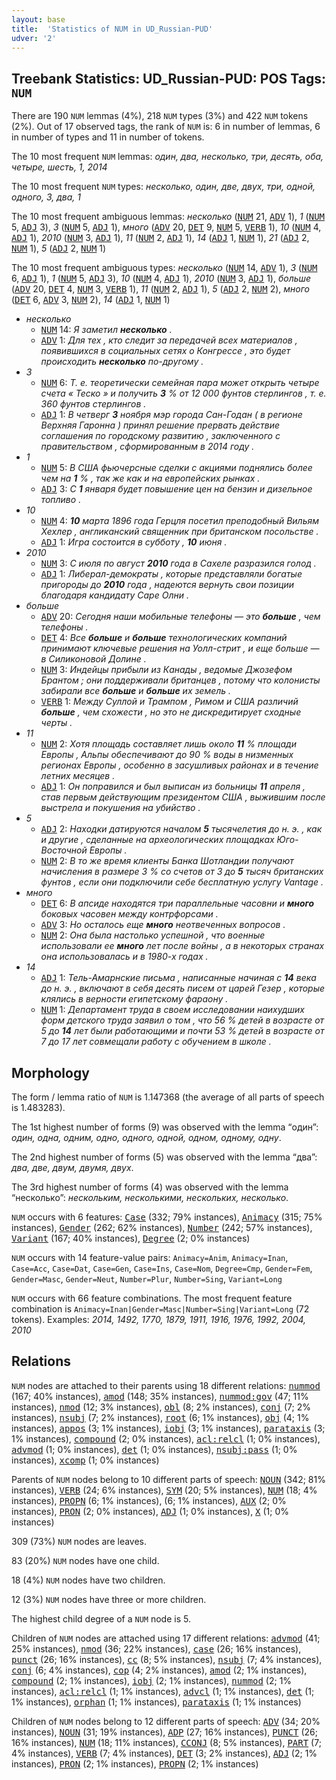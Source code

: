 ```yaml
---
layout: base
title:  'Statistics of NUM in UD_Russian-PUD'
udver: '2'
---
```


## Treebank Statistics: UD_Russian-PUD: POS Tags: `NUM`

There are 190 `NUM` lemmas (4%), 218 `NUM` types (3%) and 422 `NUM` tokens (2%).
Out of 17 observed tags, the rank of `NUM` is: 6 in number of lemmas, 6 in number of types and 11 in number of tokens.

The 10 most frequent `NUM` lemmas: <em>один, два, несколько, три, десять, оба, четыре, шесть, 1, 2014</em>

The 10 most frequent `NUM` types:  <em>несколько, один, две, двух, три, одной, одного, 3, два, 1</em>

The 10 most frequent ambiguous lemmas: <em>несколько</em> (<tt><a href="ru_pud-pos-NUM.html">NUM</a></tt> 21, <tt><a href="ru_pud-pos-ADV.html">ADV</a></tt> 1), <em>1</em> (<tt><a href="ru_pud-pos-NUM.html">NUM</a></tt> 5, <tt><a href="ru_pud-pos-ADJ.html">ADJ</a></tt> 3), <em>3</em> (<tt><a href="ru_pud-pos-NUM.html">NUM</a></tt> 5, <tt><a href="ru_pud-pos-ADJ.html">ADJ</a></tt> 1), <em>много</em> (<tt><a href="ru_pud-pos-ADV.html">ADV</a></tt> 20, <tt><a href="ru_pud-pos-DET.html">DET</a></tt> 9, <tt><a href="ru_pud-pos-NUM.html">NUM</a></tt> 5, <tt><a href="ru_pud-pos-VERB.html">VERB</a></tt> 1), <em>10</em> (<tt><a href="ru_pud-pos-NUM.html">NUM</a></tt> 4, <tt><a href="ru_pud-pos-ADJ.html">ADJ</a></tt> 1), <em>2010</em> (<tt><a href="ru_pud-pos-NUM.html">NUM</a></tt> 3, <tt><a href="ru_pud-pos-ADJ.html">ADJ</a></tt> 1), <em>11</em> (<tt><a href="ru_pud-pos-NUM.html">NUM</a></tt> 2, <tt><a href="ru_pud-pos-ADJ.html">ADJ</a></tt> 1), <em>14</em> (<tt><a href="ru_pud-pos-ADJ.html">ADJ</a></tt> 1, <tt><a href="ru_pud-pos-NUM.html">NUM</a></tt> 1), <em>21</em> (<tt><a href="ru_pud-pos-ADJ.html">ADJ</a></tt> 2, <tt><a href="ru_pud-pos-NUM.html">NUM</a></tt> 1), <em>5</em> (<tt><a href="ru_pud-pos-ADJ.html">ADJ</a></tt> 2, <tt><a href="ru_pud-pos-NUM.html">NUM</a></tt> 1)

The 10 most frequent ambiguous types:  <em>несколько</em> (<tt><a href="ru_pud-pos-NUM.html">NUM</a></tt> 14, <tt><a href="ru_pud-pos-ADV.html">ADV</a></tt> 1), <em>3</em> (<tt><a href="ru_pud-pos-NUM.html">NUM</a></tt> 6, <tt><a href="ru_pud-pos-ADJ.html">ADJ</a></tt> 1), <em>1</em> (<tt><a href="ru_pud-pos-NUM.html">NUM</a></tt> 5, <tt><a href="ru_pud-pos-ADJ.html">ADJ</a></tt> 3), <em>10</em> (<tt><a href="ru_pud-pos-NUM.html">NUM</a></tt> 4, <tt><a href="ru_pud-pos-ADJ.html">ADJ</a></tt> 1), <em>2010</em> (<tt><a href="ru_pud-pos-NUM.html">NUM</a></tt> 3, <tt><a href="ru_pud-pos-ADJ.html">ADJ</a></tt> 1), <em>больше</em> (<tt><a href="ru_pud-pos-ADV.html">ADV</a></tt> 20, <tt><a href="ru_pud-pos-DET.html">DET</a></tt> 4, <tt><a href="ru_pud-pos-NUM.html">NUM</a></tt> 3, <tt><a href="ru_pud-pos-VERB.html">VERB</a></tt> 1), <em>11</em> (<tt><a href="ru_pud-pos-NUM.html">NUM</a></tt> 2, <tt><a href="ru_pud-pos-ADJ.html">ADJ</a></tt> 1), <em>5</em> (<tt><a href="ru_pud-pos-ADJ.html">ADJ</a></tt> 2, <tt><a href="ru_pud-pos-NUM.html">NUM</a></tt> 2), <em>много</em> (<tt><a href="ru_pud-pos-DET.html">DET</a></tt> 6, <tt><a href="ru_pud-pos-ADV.html">ADV</a></tt> 3, <tt><a href="ru_pud-pos-NUM.html">NUM</a></tt> 2), <em>14</em> (<tt><a href="ru_pud-pos-ADJ.html">ADJ</a></tt> 1, <tt><a href="ru_pud-pos-NUM.html">NUM</a></tt> 1)


* <em>несколько</em>
  * <tt><a href="ru_pud-pos-NUM.html">NUM</a></tt> 14: <em>Я заметил <b>несколько</b> .</em>
  * <tt><a href="ru_pud-pos-ADV.html">ADV</a></tt> 1: <em>Для тех , кто следит за передачей всех материалов , появившихся в социальных сетях о Конгрессе , это будет происходить <b>несколько</b> по-другому .</em>
* <em>3</em>
  * <tt><a href="ru_pud-pos-NUM.html">NUM</a></tt> 6: <em>Т. е. теоретически семейная пара может открыть четыре счета « Теско » и получить <b>3</b> % от 12 000 фунтов стерлингов , т. е. 360 фунтов стерлингов .</em>
  * <tt><a href="ru_pud-pos-ADJ.html">ADJ</a></tt> 1: <em>В четверг <b>3</b> ноября мэр города Сан-Годан ( в регионе Верхняя Гаронна ) принял решение прервать действие соглашения по городскому развитию , заключенного с правительством , сформированным в 2014 году .</em>
* <em>1</em>
  * <tt><a href="ru_pud-pos-NUM.html">NUM</a></tt> 5: <em>В США фьючерсные сделки с акциями поднялись более чем на <b>1</b> % , так же как и на европейских рынках .</em>
  * <tt><a href="ru_pud-pos-ADJ.html">ADJ</a></tt> 3: <em>С <b>1</b> января будет повышение цен на бензин и дизельное топливо .</em>
* <em>10</em>
  * <tt><a href="ru_pud-pos-NUM.html">NUM</a></tt> 4: <em><b>10</b> марта 1896 года Герцля посетил преподобный Вильям Хехлер , англиканский священник при британском посольстве .</em>
  * <tt><a href="ru_pud-pos-ADJ.html">ADJ</a></tt> 1: <em>Игра состоится в субботу , <b>10</b> июня .</em>
* <em>2010</em>
  * <tt><a href="ru_pud-pos-NUM.html">NUM</a></tt> 3: <em>С июля по август <b>2010</b> года в Сахеле разразился голод .</em>
  * <tt><a href="ru_pud-pos-ADJ.html">ADJ</a></tt> 1: <em>Либерал-демократы , которые представляли богатые пригороды до <b>2010</b> года , надеются вернуть свои позиции благодаря кандидату Саре Олни .</em>
* <em>больше</em>
  * <tt><a href="ru_pud-pos-ADV.html">ADV</a></tt> 20: <em>Сегодня наши мобильные телефоны — это <b>больше</b> , чем телефоны .</em>
  * <tt><a href="ru_pud-pos-DET.html">DET</a></tt> 4: <em>Все <b>больше</b> и <b>больше</b> технологических компаний принимают ключевые решения на Уолл-стрит , и еще больше — в Силиконовой Долине .</em>
  * <tt><a href="ru_pud-pos-NUM.html">NUM</a></tt> 3: <em>Индейцы прибыли из Канады , ведомые Джозефом Брантом ; они поддерживали британцев , потому что колонисты забирали все <b>больше</b> и <b>больше</b> их земель .</em>
  * <tt><a href="ru_pud-pos-VERB.html">VERB</a></tt> 1: <em>Между Суллой и Трампом , Римом и США различий <b>больше</b> , чем схожести , но это не дискредитирует сходные черты .</em>
* <em>11</em>
  * <tt><a href="ru_pud-pos-NUM.html">NUM</a></tt> 2: <em>Хотя площадь составляет лишь около <b>11</b> % площади Европы , Альпы обеспечивают до 90 % воды в низменных регионах Европы , особенно в засушливых районах и в течение летних месяцев .</em>
  * <tt><a href="ru_pud-pos-ADJ.html">ADJ</a></tt> 1: <em>Он поправился и был выписан из больницы <b>11</b> апреля , став первым действующим президентом США , выжившим после выстрела и покушения на убийство .</em>
* <em>5</em>
  * <tt><a href="ru_pud-pos-ADJ.html">ADJ</a></tt> 2: <em>Находки датируются началом <b>5</b> тысячелетия до н. э. , как и другие , сделанные на археологических площадках Юго-Восточной Европы .</em>
  * <tt><a href="ru_pud-pos-NUM.html">NUM</a></tt> 2: <em>В то же время клиенты Банка Шотландии получают начисления в размере 3 % со счетов от 3 до <b>5</b> тысяч британских фунтов , если они подключили себе бесплатную услугу Vantage .</em>
* <em>много</em>
  * <tt><a href="ru_pud-pos-DET.html">DET</a></tt> 6: <em>В апсиде находятся три параллельные часовни и <b>много</b> боковых часовен между контрфорсами .</em>
  * <tt><a href="ru_pud-pos-ADV.html">ADV</a></tt> 3: <em>Но осталось еще <b>много</b> неотвеченных вопросов .</em>
  * <tt><a href="ru_pud-pos-NUM.html">NUM</a></tt> 2: <em>Она была настолько успешной , что военные использовали ее <b>много</b> лет после войны , а в некоторых странах она использовалась и в 1980-х годах .</em>
* <em>14</em>
  * <tt><a href="ru_pud-pos-ADJ.html">ADJ</a></tt> 1: <em>Тель-Амарнские письма , написанные начиная с <b>14</b> века до н. э. , включают в себя десять писем от царей Гезер , которые клялись в верности египетскому фараону .</em>
  * <tt><a href="ru_pud-pos-NUM.html">NUM</a></tt> 1: <em>Департамент труда в своем исследовании наихудших форм детского труда заявил о том , что 56 % детей в возрасте от 5 до <b>14</b> лет были работающими и почти 53 % детей в возрасте от 7 до 17 лет совмещали работу с обучением в школе .</em>

## Morphology

The form / lemma ratio of `NUM` is 1.147368 (the average of all parts of speech is 1.483283).

The 1st highest number of forms (9) was observed with the lemma “один”: <em>один, одна, одним, одно, одного, одной, одном, одному, одну</em>.

The 2nd highest number of forms (5) was observed with the lemma “два”: <em>два, две, двум, двумя, двух</em>.

The 3rd highest number of forms (4) was observed with the lemma “несколько”: <em>нескольким, несколькими, нескольких, несколько</em>.

`NUM` occurs with 6 features: <tt><a href="ru_pud-feat-Case.html">Case</a></tt> (332; 79% instances), <tt><a href="ru_pud-feat-Animacy.html">Animacy</a></tt> (315; 75% instances), <tt><a href="ru_pud-feat-Gender.html">Gender</a></tt> (262; 62% instances), <tt><a href="ru_pud-feat-Number.html">Number</a></tt> (242; 57% instances), <tt><a href="ru_pud-feat-Variant.html">Variant</a></tt> (167; 40% instances), <tt><a href="ru_pud-feat-Degree.html">Degree</a></tt> (2; 0% instances)

`NUM` occurs with 14 feature-value pairs: `Animacy=Anim`, `Animacy=Inan`, `Case=Acc`, `Case=Dat`, `Case=Gen`, `Case=Ins`, `Case=Nom`, `Degree=Cmp`, `Gender=Fem`, `Gender=Masc`, `Gender=Neut`, `Number=Plur`, `Number=Sing`, `Variant=Long`

`NUM` occurs with 66 feature combinations.
The most frequent feature combination is `Animacy=Inan|Gender=Masc|Number=Sing|Variant=Long` (72 tokens).
Examples: <em>2014, 1492, 1770, 1879, 1911, 1916, 1976, 1992, 2004, 2010</em>


## Relations

`NUM` nodes are attached to their parents using 18 different relations: <tt><a href="ru_pud-dep-nummod.html">nummod</a></tt> (167; 40% instances), <tt><a href="ru_pud-dep-amod.html">amod</a></tt> (148; 35% instances), <tt><a href="ru_pud-dep-nummod-gov.html">nummod:gov</a></tt> (47; 11% instances), <tt><a href="ru_pud-dep-nmod.html">nmod</a></tt> (12; 3% instances), <tt><a href="ru_pud-dep-obl.html">obl</a></tt> (8; 2% instances), <tt><a href="ru_pud-dep-conj.html">conj</a></tt> (7; 2% instances), <tt><a href="ru_pud-dep-nsubj.html">nsubj</a></tt> (7; 2% instances), <tt><a href="ru_pud-dep-root.html">root</a></tt> (6; 1% instances), <tt><a href="ru_pud-dep-obj.html">obj</a></tt> (4; 1% instances), <tt><a href="ru_pud-dep-appos.html">appos</a></tt> (3; 1% instances), <tt><a href="ru_pud-dep-iobj.html">iobj</a></tt> (3; 1% instances), <tt><a href="ru_pud-dep-parataxis.html">parataxis</a></tt> (3; 1% instances), <tt><a href="ru_pud-dep-compound.html">compound</a></tt> (2; 0% instances), <tt><a href="ru_pud-dep-acl-relcl.html">acl:relcl</a></tt> (1; 0% instances), <tt><a href="ru_pud-dep-advmod.html">advmod</a></tt> (1; 0% instances), <tt><a href="ru_pud-dep-det.html">det</a></tt> (1; 0% instances), <tt><a href="ru_pud-dep-nsubj-pass.html">nsubj:pass</a></tt> (1; 0% instances), <tt><a href="ru_pud-dep-xcomp.html">xcomp</a></tt> (1; 0% instances)

Parents of `NUM` nodes belong to 10 different parts of speech: <tt><a href="ru_pud-pos-NOUN.html">NOUN</a></tt> (342; 81% instances), <tt><a href="ru_pud-pos-VERB.html">VERB</a></tt> (24; 6% instances), <tt><a href="ru_pud-pos-SYM.html">SYM</a></tt> (20; 5% instances), <tt><a href="ru_pud-pos-NUM.html">NUM</a></tt> (18; 4% instances), <tt><a href="ru_pud-pos-PROPN.html">PROPN</a></tt> (6; 1% instances),  (6; 1% instances), <tt><a href="ru_pud-pos-AUX.html">AUX</a></tt> (2; 0% instances), <tt><a href="ru_pud-pos-PRON.html">PRON</a></tt> (2; 0% instances), <tt><a href="ru_pud-pos-ADJ.html">ADJ</a></tt> (1; 0% instances), <tt><a href="ru_pud-pos-X.html">X</a></tt> (1; 0% instances)

309 (73%) `NUM` nodes are leaves.

83 (20%) `NUM` nodes have one child.

18 (4%) `NUM` nodes have two children.

12 (3%) `NUM` nodes have three or more children.

The highest child degree of a `NUM` node is 5.

Children of `NUM` nodes are attached using 17 different relations: <tt><a href="ru_pud-dep-advmod.html">advmod</a></tt> (41; 25% instances), <tt><a href="ru_pud-dep-nmod.html">nmod</a></tt> (36; 22% instances), <tt><a href="ru_pud-dep-case.html">case</a></tt> (26; 16% instances), <tt><a href="ru_pud-dep-punct.html">punct</a></tt> (26; 16% instances), <tt><a href="ru_pud-dep-cc.html">cc</a></tt> (8; 5% instances), <tt><a href="ru_pud-dep-nsubj.html">nsubj</a></tt> (7; 4% instances), <tt><a href="ru_pud-dep-conj.html">conj</a></tt> (6; 4% instances), <tt><a href="ru_pud-dep-cop.html">cop</a></tt> (4; 2% instances), <tt><a href="ru_pud-dep-amod.html">amod</a></tt> (2; 1% instances), <tt><a href="ru_pud-dep-compound.html">compound</a></tt> (2; 1% instances), <tt><a href="ru_pud-dep-iobj.html">iobj</a></tt> (2; 1% instances), <tt><a href="ru_pud-dep-nummod.html">nummod</a></tt> (2; 1% instances), <tt><a href="ru_pud-dep-acl-relcl.html">acl:relcl</a></tt> (1; 1% instances), <tt><a href="ru_pud-dep-advcl.html">advcl</a></tt> (1; 1% instances), <tt><a href="ru_pud-dep-det.html">det</a></tt> (1; 1% instances), <tt><a href="ru_pud-dep-orphan.html">orphan</a></tt> (1; 1% instances), <tt><a href="ru_pud-dep-parataxis.html">parataxis</a></tt> (1; 1% instances)

Children of `NUM` nodes belong to 12 different parts of speech: <tt><a href="ru_pud-pos-ADV.html">ADV</a></tt> (34; 20% instances), <tt><a href="ru_pud-pos-NOUN.html">NOUN</a></tt> (31; 19% instances), <tt><a href="ru_pud-pos-ADP.html">ADP</a></tt> (27; 16% instances), <tt><a href="ru_pud-pos-PUNCT.html">PUNCT</a></tt> (26; 16% instances), <tt><a href="ru_pud-pos-NUM.html">NUM</a></tt> (18; 11% instances), <tt><a href="ru_pud-pos-CCONJ.html">CCONJ</a></tt> (8; 5% instances), <tt><a href="ru_pud-pos-PART.html">PART</a></tt> (7; 4% instances), <tt><a href="ru_pud-pos-VERB.html">VERB</a></tt> (7; 4% instances), <tt><a href="ru_pud-pos-DET.html">DET</a></tt> (3; 2% instances), <tt><a href="ru_pud-pos-ADJ.html">ADJ</a></tt> (2; 1% instances), <tt><a href="ru_pud-pos-PRON.html">PRON</a></tt> (2; 1% instances), <tt><a href="ru_pud-pos-PROPN.html">PROPN</a></tt> (2; 1% instances)

